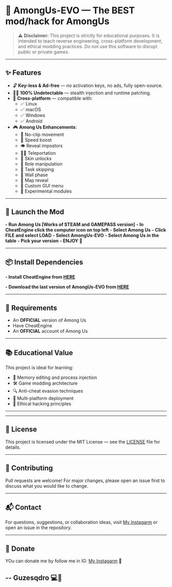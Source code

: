 # 🧠 AmongUs-EVO — The BEST mod/hack for AmongUs

> ⚠️ **Disclaimer:** This project is strictly for educational purposes. It is intended to teach reverse engineering, cross-platform development, and ethical modding practices. Do not use this software to disrupt public or private games.

---

## ✨ Features

- 🔓 **Key-less & Ad-free** — no activation keys, no ads, fully open-source.
- 🕵️‍♂️ **100% Undetectable** — stealth injection and runtime patching.
- 🧩 **Cross-platform** — compatible with:
  - ✅ Linux
  - ✅ macOS
  - ✅ Windows
  - ✅ Android
- 🎮 **Among Us Enhancements**:
  - 🐾 No-clip movement
  - 🚀 Speed boost
  - 👁️ Reveal impostors
  - 🧍‍♂️ Teleportation
  - 🎨 Skin unlocks
  - 🧠 Role manipulation
  - 🧲 Task skipping
  - 🧱 Wall phase
  - 🧭 Map reveal
  - 🧰 Custom GUI menu
  - 🧪 Experimental modules

---

## 🧪 Launch the Mod

**- Run Among Us [Works of STEAM and GAMEPASS version]**
**- In CheatEngine click the computer icon on top left**
**- Select Among Us**
**- Click FILE and select LOAD**
**- Select AmongUs-EVO**
**- Select Among Us in the table**
**- Pick your version**
**- ENJOY 🎉**

---

## 📦 Install Dependencies

**- Install CheatEngine from [HERE](https://www.cheatengine.org/downloads.php)**

**- Download the last version of AmongUs-EVO from [HERE](https://www.cheatengine.org/downloads.php)**

---

## 🧪 Requirements

- An **OFFICIAL** version of Among Us
- Have CheatEngine
- An **OFFICIAL** account of Among Us
  
---

## 📚 Educational Value

This project is ideal for learning:

- 🧬 Memory editing and process injection
- 🛠️ Game modding architecture
- 🔍 Anti-cheat evasion techniques
- 📱 Multi-platform deployment
- 🧠 Ethical hacking principles

---

---

## 📄 License

This project is licensed under the MIT License — see the [LICENSE](https://github.com/Guzesqdro/AmongUs-EVO/blob/main/LICENSE) file for details.

---

## 🤝 Contributing

Pull requests are welcome! For major changes, please open an issue first to discuss what you would like to change.

---

## 📬 Contact

For questions, suggestions, or collaboration ideas, visit [My Instagarm](https://instagram.com/guzesqdro) or open an issue in the repository.

---

## 💸 Donate

YOu can donate me by follow me in IG: [My Instagarm](https://instagram.com/guzesqdro) 🎉

## -- Guzesqdro 💻🧪
